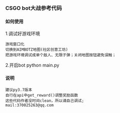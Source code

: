 ### CSGO bot大战参考代码

#### 如何使用

1.调试好游戏环境

    游戏窗口化
    切换到AIMBOTZ地图(社区创意工坊)
    把游戏环境调试成单个敌人、无限子弹；关闭地图按钮避免误触；

2.开启bot
    python main.py



#### 说明
    建议py3.7版本
    自行在api中get_reward()调整奖励函数
    这些代码作者没时间clean，所以请自己调试;
    mail:370025263@qq.com
    
